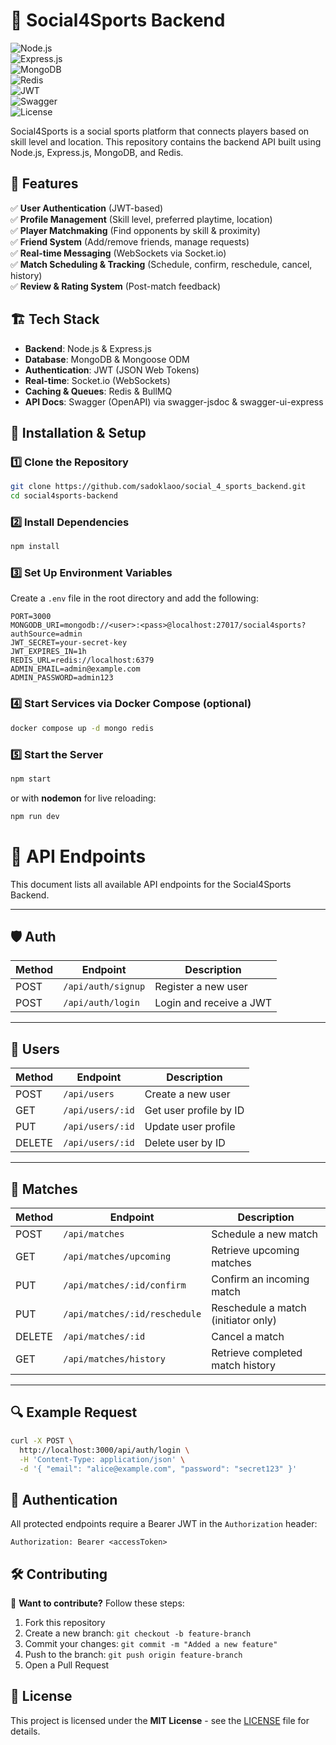 # 🏓 Social4Sports Backend

![Node.js](https://img.shields.io/badge/Node.js-18.x-green?logo=node.js)  
![Express.js](https://img.shields.io/badge/Express.js-4.x-black?logo=express)  
![MongoDB](https://img.shields.io/badge/MongoDB-6.x-green?logo=mongodb)  
![Redis](https://img.shields.io/badge/Redis-7.x-red?logo=redis)  
![JWT](https://img.shields.io/badge/JWT-Auth-blue?logo=jsonwebtokens)  
![Swagger](https://img.shields.io/badge/Swagger-OpenAPI-brightgreen?logo=swagger)  
![License](https://img.shields.io/badge/license-MIT-brightgreen)

Social4Sports is a social sports platform that connects players based on skill level and location. This repository contains the backend API built using Node.js, Express.js, MongoDB, and Redis.


## 🚀 Features

✅ **User Authentication** (JWT-based)  
✅ **Profile Management** (Skill level, preferred playtime, location)  
✅ **Player Matchmaking** (Find opponents by skill & proximity)  
✅ **Friend System** (Add/remove friends, manage requests)  
✅ **Real-time Messaging** (WebSockets via Socket.io)  
✅ **Match Scheduling & Tracking** (Schedule, confirm, reschedule, cancel, history)  
✅ **Review & Rating System** (Post-match feedback)

## 🏗️ Tech Stack

- **Backend**: Node.js & Express.js  
- **Database**: MongoDB & Mongoose ODM  
- **Authentication**: JWT (JSON Web Tokens)  
- **Real-time**: Socket.io (WebSockets)  
- **Caching & Queues**: Redis & BullMQ  
- **API Docs**: Swagger (OpenAPI) via swagger-jsdoc & swagger-ui-express


## 📌 Installation & Setup

### 1️⃣ Clone the Repository
```sh
git clone https://github.com/sadoklaoo/social_4_sports_backend.git
cd social4sports-backend
```

### 2️⃣ Install Dependencies
```sh
npm install
```

### 3️⃣ Set Up Environment Variables
Create a `.env` file in the root directory and add the following:
```env
PORT=3000
MONGODB_URI=mongodb://<user>:<pass>@localhost:27017/social4sports?authSource=admin
JWT_SECRET=your-secret-key
JWT_EXPIRES_IN=1h
REDIS_URL=redis://localhost:6379
ADMIN_EMAIL=admin@example.com
ADMIN_PASSWORD=admin123
```

### 4️⃣ Start Services via Docker Compose (optional)
```sh
docker compose up -d mongo redis
```

### 5️⃣ Start the Server
```sh
npm start
```
or with **nodemon** for live reloading:
```sh
npm run dev
```

# 📡 API Endpoints

This document lists all available API endpoints for the Social4Sports Backend.

---

## 🛡️ Auth

| Method | Endpoint           | Description             |
| ------ | ------------------ | ----------------------- |
| POST   | `/api/auth/signup` | Register a new user     |
| POST   | `/api/auth/login`  | Login and receive a JWT |

---

## 👤 Users

| Method | Endpoint         | Description            |
| ------ | ---------------- | ---------------------- |
| POST   | `/api/users`     | Create a new user      |
| GET    | `/api/users/:id` | Get user profile by ID |
| PUT    | `/api/users/:id` | Update user profile    |
| DELETE | `/api/users/:id` | Delete user by ID      |

---

## 🏓 Matches

| Method | Endpoint                      | Description                         |
| ------ | ----------------------------- | ----------------------------------- |
| POST   | `/api/matches`                | Schedule a new match                |
| GET    | `/api/matches/upcoming`       | Retrieve upcoming matches           |
| PUT    | `/api/matches/:id/confirm`    | Confirm an incoming match           |
| PUT    | `/api/matches/:id/reschedule` | Reschedule a match (initiator only) |
| DELETE | `/api/matches/:id`            | Cancel a match                      |
| GET    | `/api/matches/history`        | Retrieve completed match history    |

---

## 🔍 Example Request

```bash
curl -X POST \
  http://localhost:3000/api/auth/login \
  -H 'Content-Type: application/json' \
  -d '{ "email": "alice@example.com", "password": "secret123" }'
```

## 🔗 Authentication

All protected endpoints require a Bearer JWT in the `Authorization` header:

```
Authorization: Bearer <accessToken>
```


## 🛠️ Contributing

👥 **Want to contribute?** Follow these steps:  
1. Fork this repository  
2. Create a new branch: `git checkout -b feature-branch`  
3. Commit your changes: `git commit -m "Added a new feature"`  
4. Push to the branch: `git push origin feature-branch`  
5. Open a Pull Request  

## 🐝 License

This project is licensed under the **MIT License** - see the [LICENSE](LICENSE) file for details.

